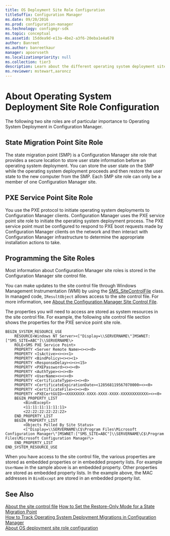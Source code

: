 ```yaml
---
title: OS Deployment Site Role Configuration
titleSuffix: Configuration Manager
ms.date: 09/20/2016
ms.prod: configuration-manager
ms.technology: configmgr-sdk
ms.topic: conceptual
ms.assetid: 15ddea9d-e13a-4be2-a3f6-20eba1e4a678
author: Banreet
ms.author: banreetkaur
manager: apoorvseth
ms.localizationpriority: null
ms.collection: tier3
description: Learn about the different operating system deployment site roles and how to configure these roles by using the SMS_SiteControlFile class.
ms.reviewer: mstewart,aaroncz 
---
```

# About Operating System Deployment Site Role Configuration
The following two site roles are of particular importance to Operating System Deployment in Configuration Manager.  

## State Migration Point Site Role  
 The state migration point (SMP) is a Configuration Manager site role that provides a secure location to store user state information before an operating system deployment. You can store the user state on the SMP while the operating system deployment proceeds and then restore the user state to the new computer from the SMP. Each SMP site role can only be a member of one Configuration Manager site.  

## PXE Service Point Site Role  
 You use the PXE protocol to initiate operating system deployments to Configuration Manager clients. Configuration Manager uses the PXE service point site role to initiate the operating system deployment process. The PXE service point must be configured to respond to PXE boot requests made by Configuration Manager clients on the network and then interact with Configuration Manager infrastructure to determine the appropriate installation actions to take.  

## Programming the Site Roles  
 Most information about Configuration Manager site roles is stored in the Configuration Manager site control file.  

 You can make updates to the site control file through Windows Management Instrumentation (WMI) by using the [SMS_SiteControlFile](../../develop/reference/core/servers/configure/sms_sitecontrolfile-server-wmi-class.md) class. In managed code, `IResultObject` allows access to the site control file. For more information, see [About the Configuration Manager Site Control File](../../develop/core/understand/about-the-configuration-manager-site-control-file.md).  

 The properties you will need to access are stored as system resources in the site control file. For example, the following site control file section shows the properties for the PXE service point site role.  

```  
BEGIN_SYSTEM_RESOURCE_USE  
    RESOURCE<Windows NT Server><["Display=\\SERVERNAME\"]MSWNET:["SMS_SITE=ABC"]\\SERVERNAME\>  
    ROLE<SMS PXE Service Point>  
    PROPERTY <Server Remote Name><><><0>  
    PROPERTY <IsActive><><><1>  
    PROPERTY <BindPolicy><><><1>  
    PROPERTY <ResponseDelay><><><15>  
    PROPERTY <PXEPassword><><><0>  
    PROPERTY <AuthType><><><0>  
    PROPERTY <UserName><><><0>  
    PROPERTY <CertificateType><><><0>  
    PROPERTY <CertificateExpirationDate><128568119567070000><><0>  
    PROPERTY <CertificateFile><><><0>  
    PROPERTY <PXECertGUID><XXXXXXXX-XXXX-XXXX-XXXX-XXXXXXXXXXXX><><0>  
    BEGIN_PROPERTY_LIST  
        <BindExcept>  
        <11:11:11:11:11:11>  
        <22:22:22:22:22:22>  
    END_PROPERTY_LIST  
    BEGIN_PROPERTY_LIST  
        <Objects Polled By Site Status>  
        <["Display=\\SERVERNAME\C$\Program Files\Microsoft Configuration Manager\"]MSWNET:["SMS_SITE=ABC"]\\SERVERNAME\C$\Program Files\Microsoft Configuration Manager\>  
    END_PROPERTY_LIST  
END_SYSTEM_RESOURCE_USE  
```  

 When you have access to the site control file, the various properties are stored as embedded properties or in embedded property lists. For example `UserName` in the sample above is an embedded property. Other properties are stored as embedded property lists. In the example above, the MAC addresses in `BindExcept` are stored in an embedded property list.  

## See Also  
 [About the site control file](../core/understand/about-the-configuration-manager-site-control-file.md)
 [How to Set the Restore-Only Mode for a State Migration Point](../../develop/osd/how-to-set-the-restore-only-mode-for-a-state-migration-point.md)   
 [How to Track Operating System Deployment Migrations in Configuration Manager](../../develop/osd/how-to-track-operating-system-deployment-migrations.md)   
 [About OS deployment site role configuration](about-operating-system-deployment-site-role-configuration.md)
